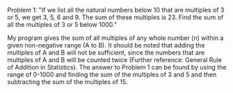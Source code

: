 Problem 1:
"If we list all the natural numbers below 10 that are multiples of 3 or 5, we get 3, 5, 6 and 9. The sum of these multiples is 23. Find the sum of all the multiples of 3 or 5 below 1000."

My program gives the sum of all multiples of any whole number (n) within a given non-negative range (A to B). It should be noted that adding the multiples of A and B will not be sufficient, since the numbers that are multiples of A and B will be counted twice (Further reference: General Rule of Addition in Statistics). The answer to Problem 1 can be found by using the range of 0-1000 and finding the sum of the multiples of 3 and 5 and then subtracting the sum of the multiples of 15.
